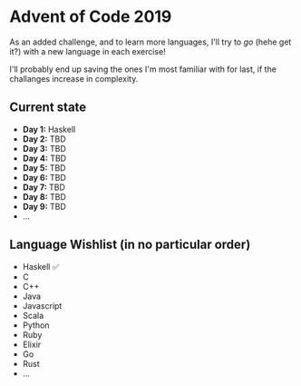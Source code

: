 # Advent of Code 2019


As an added challenge, and to learn more languages, I'll try to _go_ (hehe get it?) with a new language in each exercise!

I'll probably end up saving the ones I'm most familiar with for last, if the challanges increase in complexity.

## Current state
* **Day 1:** Haskell
* **Day 2:** TBD
* **Day 3:** TBD
* **Day 4:** TBD
* **Day 5:** TBD
* **Day 6:** TBD
* **Day 7:** TBD
* **Day 8:** TBD
* **Day 9:** TBD
* ...


## Language Wishlist (in no particular order)

* Haskell ✅
* C
* C++
* Java
* Javascript
* Scala
* Python
* Ruby
* Elixir
* Go
* Rust
* ...